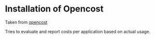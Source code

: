# Installation of Opencost

Taken from [opencost](https://github.com/prometheus-community/helm-charts/tree/main/charts/prometheus-opencost-exporter)

Tries to evaluate and report costs per application based on actual usage.
